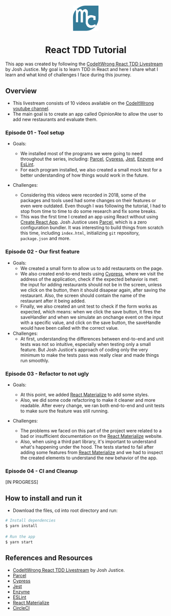 <p align="center"><img src="./src/images/mylogo.svg" alt="logo" title="logo" width="80"></p>
<h1 align="center">React TDD Tutorial</h1>

This app was created by following the [CodeItWrong React TDD Livestream](https://www.youtube.com/watch?v=0aAdglT39go&list=PLXXnezSEtvNMlfJFd1Z2wilxymcOaVl9Q&index=2&t=0s) by Josh Justice. My goal is to learn TDD in React and here I share what I learn and what kind of challenges I face during this journey.

## Overview

- This livestream consists of 10 videos available on the [CodeItWrong youtube channel](https://www.youtube.com/watch?v=0aAdglT39go&list=PLXXnezSEtvNMlfJFd1Z2wilxymcOaVl9Q&index=1).
- The main goal is to create an app called OpinionAte to allow the user to add new restaurants and evaluate them. 

### Episode 01 - Tool setup
- Goals: 
  - We installed most of the programs we were going to need throughout the series, including: [Parcel](https://parceljs.org), [Cypress](https://www.cypress.io), [Jest](https://jestjs.io), [Enzyme](https://airbnb.io/enzyme) and [EsLint](https://eslint.org).
  - For each program installed, we also created a small mock test for a better understanding of how things would work in the future.

- Challenges: 
  - Considering this videos were recorded in 2018, some of the packages and tools used had some changes on their features or even were outdated. Even though I was following the tutorial, I had to stop from time to time to do some research and fix some breaks.
  - This was the first time I created an app using React without using [Create React App](https://reactjs.org/docs/create-a-new-react-app.html). Josh Justice uses [Parcel](https://parceljs.org), which is a zero configuration bundler. It was interesting to build things from scratch this time, including `index.html`, initializing `git` repository, `package.json` and more. 

### Episode 02 - Our first feature
- Goals:
  - We created a small form to allow us to add restaurants on the page. 
  - We also created end-to-end tests using [Cypress](https://www.cypress.io), where we visit the address of the application, check if the expected behavior is met: the input for adding restaurants should not be in the screen, unless we click on the button, then it should disapear again, after saving the restaurant. Also, the screen should contain the name of the restaurant after it being added.
  - Finally, we also created an unit test to check if the form works as expected, which means: when we click the save button, it fires the saveHandler and when we simulate an onchange event on the input with a specific value, and click on the save button, the saveHandle would have been called with the correct value. 
- Challenges: 
  - At first, understanding the differences between end-to-end and unit tests was not so intuitive, especially when testing only a small feature. But Josh Justice's approach of coding only the very minimum to make the tests pass was really clear and made things run smoothly.

### Episode 03 - Refactor to not ugly
- Goals: 
  - At this point, we added [React Materialize](http://react-materialize.github.io/) to add some styles.
  - Also, we did some code refactoring to make it cleaner and more readable. After every change, we ran both end-to-end and unit tests to make sure the feature was still running.

- Challenges: 
  - The problems we faced on this part of the project were related to a bad or insufficient documentation on the [React Materialize](http://react-materialize.github.io/) website.
  - Also, when using a third part library, it's important to understand what's happening under the hood. The tests started to fail after adding some features from [React Materialize](http://react-materialize.github.io/) and we had to inspect the created elements to understand the new behavior of the app.

### Episode 04 - CI and Cleanup

[IN PROGRESS]


## How to install and run it

- Download the files, cd into root directory and run:
```bash
# Install dependencies
$ yarn install

# Run the app
$ yarn start
```  

## References and Resources

- [CodeItWrong React TDD Livestream](https://www.youtube.com/watch?v=0aAdglT39go&list=PLXXnezSEtvNMlfJFd1Z2wilxymcOaVl9Q&index=2&t=0s) by Josh Justice.
- [Parcel](https://parceljs.org)
- [Cypress](https://www.cypress.io)
- [Jest](https://jestjs.io)
- [Enzyme](https://airbnb.io/enzyme)
- [ESLint](https://eslint.org)
- [React Materialize](https://react-materialize.github.io/react-materialize/?path=/story/react-materialize--welcome)
- [CircleCI](https://circleci.com/)
